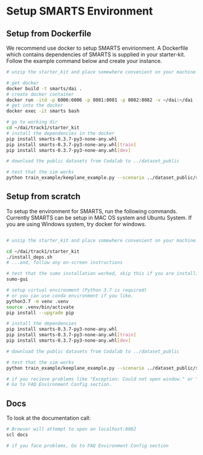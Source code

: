 # Setup SMARTS Environment

## Setup from Dockerfile

We recommend use docker to setup SMARTS envirionment. A Dockerfile which contains dependencies of SMARTS is supplied in 
your starter-kit. Follow the example command below and create your instance.

```bash
# unzip the starter_kit and place somewhere convenient on your machine. (e.x. ~/dai/track1/starter_kit)

# get docker
docker build -t smarts/dai .
# create docker container
docker run -itd -p 6006:6006 -p 8081:8081 -p 8082:8082 -v ~/dai:~/dai --name smarts smarts/dai bash
# get into the docker
docker exec -it smarts bash

# go to working dir
cd ~/dai/track1/starter_kit
# install the dependencies in the docker
pip install smarts-0.3.7-py3-none-any.whl
pip install smarts-0.3.7-py3-none-any.whl[train]
pip install smarts-0.3.7-py3-none-any.whl[dev]

# download the public datasets from Codalab to ../dataset_public

# test that the sim works
python train_example/keeplane_example.py --scenario ../dataset_public/simple_loop/simpleloop_a
```

## Setup from scratch

To setup the environment for SMARTS, run the following commands. Currently SMARTS can be setup in MAC OS system and
Ubuntu System. If you are using Windows system, try docker for windows.


```bash

# unzip the starter_kit and place somewhere convenient on your machine. (e.x. ~/dai/track1/starter_kit)

cd ~/dai/track1/starter_kit
./install_deps.sh
# ...and, follow any on-screen instructions

# test that the sumo installation worked, skip this if you are installing in a server without GUI
sumo-gui

# setup virtual environment (Python 3.7 is required)
# or you can use conda environment if you like.
python3.7 -m venv .venv
source .venv/bin/activate
pip install --upgrade pip

# install the dependencies
pip install smarts-0.3.7-py3-none-any.whl
pip install smarts-0.3.7-py3-none-any.whl[train]
pip install smarts-0.3.7-py3-none-any.whl[dev]

# download the public datasets from Codalab to ../dataset_public

# test that the sim works
python train_example/keeplane_example.py --scenario ../dataset_public/simple_loop/simpleloop_a

# if you recieve problems like "Exception: Could not open window." or "Cannot use SUMO"
# Go to FAQ Environment Config section.
```

## Docs

To look at the documentation call:

```bash
# Browser will attempt to open on localhost:8082
scl docs

# if you face problems, Go to FAQ Environment Config section
```


